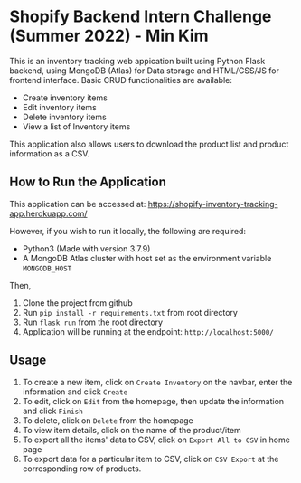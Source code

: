 # Shopify Backend Intern Challenge (Summer 2022) - Min Kim
This is an inventory tracking web appication built using Python Flask backend, using MongoDB (Atlas) for Data storage and HTML/CSS/JS for frontend interface.
Basic CRUD functionalities are available:
- Create inventory items
- Edit inventory items
- Delete inventory items
- View a list of Inventory items

This application also allows users to download the product list and product information as a CSV.

## How to Run the Application
This application can be accessed at: https://shopify-inventory-tracking-app.herokuapp.com/

However, if you wish to run it locally, the following are required:
- Python3 (Made with version 3.7.9)
- A MongoDB Atlas cluster with host set as the environment variable `MONGODB_HOST`

Then,
1. Clone the project from github
2. Run `pip install -r requirements.txt` from root directory
3. Run `flask run` from the root directory
4. Application will be running at the endpoint: `http://localhost:5000/`

## Usage
1. To create a new item, click on `Create Inventory` on the navbar, enter the information and click `Create`
2. To edit, click on `Edit` from the homepage, then update the information and click `Finish`
3. To delete, click on `Delete` from the homepage
4. To view item details, click on the name of the product/item
5. To export all the items' data to CSV, click on `Export All to CSV` in home page
6. To export data for a particular item to CSV, click on `CSV Export` at the corresponding row of products.
